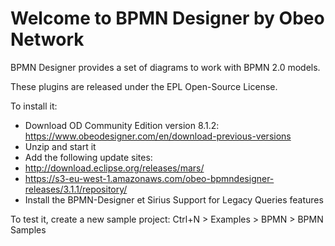 # Welcome to BPMN Designer by Obeo Network

BPMN Designer provides a set of diagrams to work with BPMN 2.0 models. 

These plugins are released under the EPL Open-Source License.

To install it:
- Download OD Community Edition version 8.1.2: https://www.obeodesigner.com/en/download-previous-versions
- Unzip and start it
- Add the following update sites:
 - http://download.eclipse.org/releases/mars/
 - https://s3-eu-west-1.amazonaws.com/obeo-bpmndesigner-releases/3.1.1/repository/
- Install the BPMN-Designer et Sirius Support for Legacy Queries features

To test it, create a new sample project: Ctrl+N > Examples > BPMN > BPMN Samples
